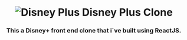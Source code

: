 <h1 align="center"> <img src="https://static-assets.bamgrid.com/product/disneyplus/images/logo.1a56f51c764022ee769c91d894d44326.svg" alt="Disney Plus" /> Disney Plus Clone</h1>
<h3 align="center">This a Disney+ front end clone that i´ve built using ReactJS.</h3>
